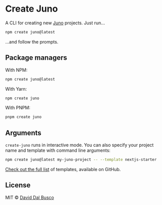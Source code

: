 # Create Juno

A CLI for creating new [Juno] projects. Just run...

```bash
npm create juno@latest
```

...and follow the prompts.

## Package managers

With NPM:

```bash
npm create juno@latest
```

With Yarn:

```bash
npm create juno
```

With PNPM:

```bash
pnpm create juno
```

## Arguments

`create-juno` runs in interactive mode. You can also specify your project name and template with command line arguments:

```bash
npm create juno@latest my-juno-project -- --template nextjs-starter
```

[Check out the full list](https://github.com/junobuild/create-juno/tree/main/templates) of templates, available on GitHub.

## License

MIT © [David Dal Busco](mailto:david.dalbusco@outlook.com)

[juno]: https://juno.build
